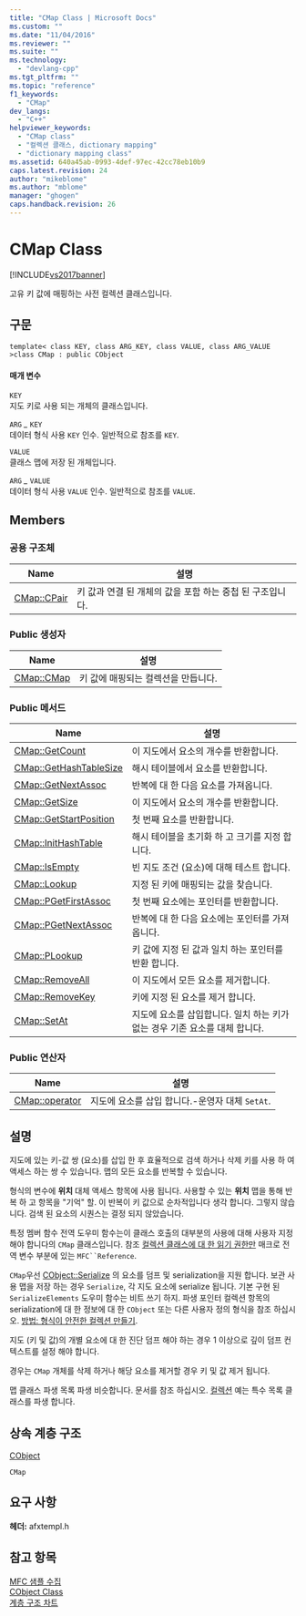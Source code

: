 ```yaml
---
title: "CMap Class | Microsoft Docs"
ms.custom: ""
ms.date: "11/04/2016"
ms.reviewer: ""
ms.suite: ""
ms.technology: 
  - "devlang-cpp"
ms.tgt_pltfrm: ""
ms.topic: "reference"
f1_keywords: 
  - "CMap"
dev_langs: 
  - "C++"
helpviewer_keywords: 
  - "CMap class"
  - "컬렉션 클래스, dictionary mapping"
  - "dictionary mapping class"
ms.assetid: 640a45ab-0993-4def-97ec-42cc78eb10b9
caps.latest.revision: 24
author: "mikeblome"
ms.author: "mblome"
manager: "ghogen"
caps.handback.revision: 26
---
```

# CMap Class
[!INCLUDE[vs2017banner](../../assembler/inline/includes/vs2017banner.md)]

고유 키 값에 매핑하는 사전 컬렉션 클래스입니다.  
  
## 구문  
  
```  
template< class KEY, class ARG_KEY, class VALUE, class ARG_VALUE >class CMap : public CObject  
```  
  
#### 매개 변수  
 `KEY`  
 지도 키로 사용 되는 개체의 클래스입니다.  
  
 `ARG` *\_* `KEY`  
 데이터 형식 사용 `KEY` 인수. 일반적으로 참조를 `KEY`.  
  
 `VALUE`  
 클래스 맵에 저장 된 개체입니다.  
  
 `ARG` *\_* `VALUE`  
 데이터 형식 사용 `VALUE` 인수. 일반적으로 참조를 `VALUE`.  
  
## Members  
  
### 공용 구조체  
  
|Name|설명|  
|----------|--------|  
|[CMap::CPair](../Topic/CMap::CPair.md)|키 값과 연결 된 개체의 값을 포함 하는 중첩 된 구조입니다.|  
  
### Public 생성자  
  
|Name|설명|  
|----------|--------|  
|[CMap::CMap](../Topic/CMap::CMap.md)|키 값에 매핑되는 컬렉션을 만듭니다.|  
  
### Public 메서드  
  
|Name|설명|  
|----------|--------|  
|[CMap::GetCount](../Topic/CMap::GetCount.md)|이 지도에서 요소의 개수를 반환합니다.|  
|[CMap::GetHashTableSize](../Topic/CMap::GetHashTableSize.md)|해시 테이블에서 요소를 반환합니다.|  
|[CMap::GetNextAssoc](../Topic/CMap::GetNextAssoc.md)|반복에 대 한 다음 요소를 가져옵니다.|  
|[CMap::GetSize](../Topic/CMap::GetSize.md)|이 지도에서 요소의 개수를 반환합니다.|  
|[CMap::GetStartPosition](../Topic/CMap::GetStartPosition.md)|첫 번째 요소를 반환합니다.|  
|[CMap::InitHashTable](../Topic/CMap::InitHashTable.md)|해시 테이블을 초기화 하 고 크기를 지정 합니다.|  
|[CMap::IsEmpty](../Topic/CMap::IsEmpty.md)|빈 지도 조건 \(요소\)에 대해 테스트 합니다.|  
|[CMap::Lookup](../Topic/CMap::Lookup.md)|지정 된 키에 매핑되는 값을 찾습니다.|  
|[CMap::PGetFirstAssoc](../Topic/CMap::PGetFirstAssoc.md)|첫 번째 요소에는 포인터를 반환합니다.|  
|[CMap::PGetNextAssoc](../Topic/CMap::PGetNextAssoc.md)|반복에 대 한 다음 요소에는 포인터를 가져옵니다.|  
|[CMap::PLookup](../Topic/CMap::PLookup.md)|키 값에 지정 된 값과 일치 하는 포인터를 반환 합니다.|  
|[CMap::RemoveAll](../Topic/CMap::RemoveAll.md)|이 지도에서 모든 요소를 제거합니다.|  
|[CMap::RemoveKey](../Topic/CMap::RemoveKey.md)|키에 지정 된 요소를 제거 합니다.|  
|[CMap::SetAt](../Topic/CMap::SetAt.md)|지도에 요소를 삽입합니다. 일치 하는 키가 없는 경우 기존 요소를 대체 합니다.|  
  
### Public 연산자  
  
|Name|설명|  
|----------|--------|  
|[CMap::operator](../Topic/CMap::operator.md)|지도에 요소를 삽입 합니다.\-운영자 대체 `SetAt`.|  
  
## 설명  
 지도에 있는 키\-값 쌍 \(요소\)를 삽입 한 후 효율적으로 검색 하거나 삭제 키를 사용 하 여 액세스 하는 쌍 수 있습니다.  맵의 모든 요소를 반복할 수 있습니다.  
  
 형식의 변수에  **위치** 대체 액세스 항목에 사용 됩니다.  사용할 수 있는  **위치** 맵을 통해 반복 하 고 항목을 "기억" 할.  이 반복이 키 값으로 순차적입니다 생각 합니다. 그렇지 않습니다.  검색 된 요소의 시퀀스는 결정 되지 않았습니다.  
  
 특정 멤버 함수 전역 도우미 함수는이 클래스 호출의 대부분의 사용에 대해 사용자 지정 해야 합니다의 `CMap` 클래스입니다.  참조  [컬렉션 클래스에 대 한 읽기 권한만](../../mfc/reference/collection-class-helpers.md) 매크로 전역 변수 부분에 있는 `MFC``Reference`.  
  
 `CMap`우선 [CObject::Serialize](../Topic/CObject::Serialize.md) 의 요소를 덤프 및 serialization을 지원 합니다.  보관 사용 맵을 저장 하는 경우 `Serialize`, 각 지도 요소에 serialize 됩니다.  기본 구현 된 `SerializeElements` 도우미 함수는 비트 쓰기 하지.  파생 포인터 컬렉션 항목의 serialization에 대 한 정보에 대 한 `CObject` 또는 다른 사용자 정의 형식을 참조 하십시오. [방법: 형식이 안전한 컬렉션 만들기](../../mfc/how-to-make-a-type-safe-collection.md).  
  
 지도 \(키 및 값\)의 개별 요소에 대 한 진단 덤프 해야 하는 경우 1 이상으로 깊이 덤프 컨텍스트를 설정 해야 합니다.  
  
 경우는 `CMap` 개체를 삭제 하거나 해당 요소를 제거할 경우 키 및 값 제거 됩니다.  
  
 맵 클래스 파생 목록 파생 비슷합니다.  문서를 참조 하십시오.  [컬렉션](../../mfc/collections.md) 예는 특수 목록 클래스를 파생 합니다.  
  
## 상속 계층 구조  
 [CObject](../../mfc/reference/cobject-class.md)  
  
 `CMap`  
  
## 요구 사항  
 **헤더:**  afxtempl.h  
  
## 참고 항목  
 [MFC 샘플 수집](../../top/visual-cpp-samples.md)   
 [CObject Class](../../mfc/reference/cobject-class.md)   
 [계층 구조 차트](../../mfc/hierarchy-chart.md)